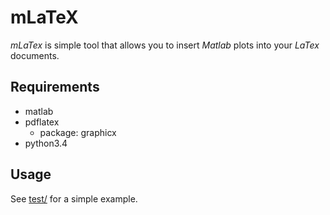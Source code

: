 # mLaTeX

_mLaTex_ is simple tool that allows you to insert _Matlab_ plots into your _LaTex_ documents.

## Requirements

- matlab
- pdflatex
  - package: graphicx 
- python3.4 

## Usage

See [test/](https://github.com/LDelhez/mLaTeX/tree/master/test) for a simple example.



